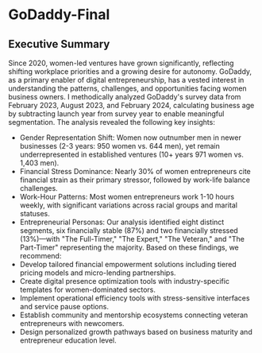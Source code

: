 # GoDaddy-Final
## Executive Summary
Since 2020, women-led ventures have grown significantly, reflecting shifting workplace priorities and a growing desire for autonomy. GoDaddy, as a primary enabler of digital entrepreneurship, has a vested interest in understanding the patterns, challenges, and opportunities facing women business owners. I methodically analyzed GoDaddy's survey data from February 2023, August 2023, and February 2024, calculating business age by subtracting launch year from survey year to enable meaningful segmentation. The analysis revealed the following key insights:
 - Gender Representation Shift: Women now outnumber men in newer businesses (2-3 years: 950 women vs. 644 men), yet remain underrepresented in established ventures (10+ years      971 women vs. 1,403 men).
 - Financial Stress Dominance: Nearly 30% of women entrepreneurs cite financial strain as their primary stressor, followed by work-life balance challenges.
 - Work-Hour Patterns: Most women entrepreneurs work 1-10 hours weekly, with significant variations across racial groups and marital statuses.
 - Entrepreneurial Personas: Our analysis identified eight distinct segments, six financially stable (87%) and two financially stressed (13%)—with "The Full-Timer," "The Expert," "The Veteran," and "The Part-Timer" representing the majority.
Based on these findings, we recommend:
 - Develop tailored financial empowerment solutions including tiered pricing models and micro-lending partnerships.
 - Create digital presence optimization tools with industry-specific templates for women-dominated
   sectors.
 - Implement operational efficiency tools with stress-sensitive interfaces and service pause options.
 - Establish community and mentorship ecosystems connecting veteran entrepreneurs with newcomers.
 - Design personalized growth pathways based on business maturity and entrepreneur education level.
